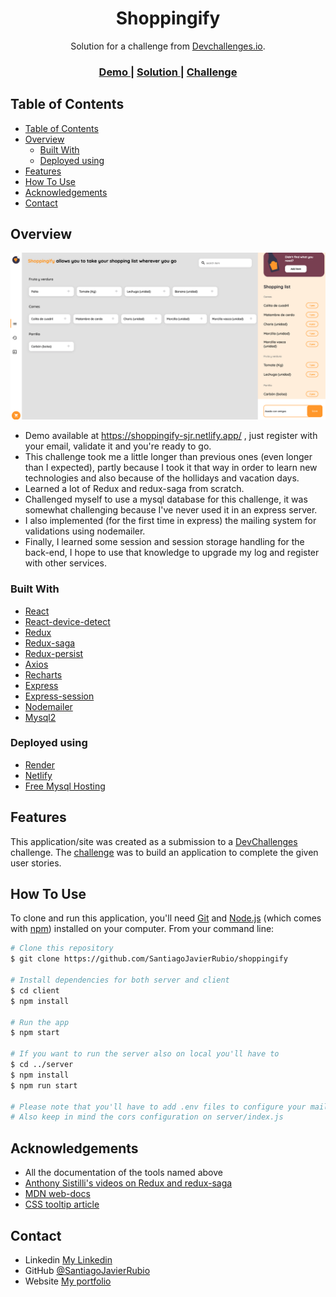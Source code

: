 <h1 align="center">Shoppingify</h1>

<div align="center">
   Solution for a challenge from  <a href="http://devchallenges.io" target="_blank">Devchallenges.io</a>.
</div>

<div align="center">
  <h3>
    <a href="https://shoppingify-sjr.netlify.app/">
      Demo
    </a>
    <span> | </span>
    <a href="https://devchallenges.io/solutions/bRpA3aSvxCQQN2xsmyxW">
      Solution
    </a>
    <span> | </span>
    <a href="https://devchallenges.io/challenges/mGd5VpbO4JnzU6I9l96x">
      Challenge
    </a>
  </h3>
</div>

<!-- TABLE OF CONTENTS -->

## Table of Contents

- [Table of Contents](#table-of-contents)
- [Overview](#overview)
  - [Built With](#built-with)
  - [Deployed using](#deployed-using)
- [Features](#features)
- [How To Use](#how-to-use)
- [Acknowledgements](#acknowledgements)
- [Contact](#contact)

<!-- OVERVIEW -->

## Overview

![screenshot](https://github.com/SantiagoJavierRubio/shoppingify/blob/master/Screen%20Shot%202022-01-26%20at%2013.57.31.png)


- Demo available at https://shoppingify-sjr.netlify.app/ , just register with your email, validate it and you're ready to go.
- This challenge took me a little longer than previous ones (even longer than I expected), partly because I took it that way in order to learn new technologies and also because of the hollidays and vacation days.
- Learned a lot of Redux and redux-saga from scratch.
- Challenged myself to use a mysql database for this challenge, it was somewhat challenging because I've never used it in an express server.
- I also implemented (for the first time in express) the mailing system for validations using nodemailer.
- Finally, I learned some session and session storage handling for the back-end, I hope to use that knowledge to upgrade my log and register with other services.

### Built With

<!-- This section should list any major frameworks that you built your project using. Here are a few examples.-->

- [React](https://reactjs.org/)
- [React-device-detect](https://www.npmjs.com/package/react-device-detect)
- [Redux](https://redux.js.org/)
- [Redux-saga](https://redux-saga.js.org/)
- [Redux-persist](https://www.npmjs.com/package/redux-persist)
- [Axios](https://axios-http.com/)
- [Recharts](https://recharts.org/)
- [Express](https://expressjs.com/)
- [Express-session](https://www.npmjs.com/package/express-session)
- [Nodemailer](https://nodemailer.com/about/)
- [Mysql2](https://www.npmjs.com/package/mysql2)

### Deployed using

- [Render](https://render.com/)
- [Netlify](https://app.netlify.com/)
- [Free Mysql Hosting](https://www.freemysqlhosting.net/)

## Features

<!-- List the features of your application or follow the template. Don't share the figma file here :) -->

This application/site was created as a submission to a [DevChallenges](https://devchallenges.io/challenges) challenge. The [challenge](https://devchallenges.io/challenges/mGd5VpbO4JnzU6I9l96x) was to build an application to complete the given user stories.

## How To Use

To clone and run this application, you'll need [Git](https://git-scm.com) and [Node.js](https://nodejs.org/en/download/) (which comes with [npm](http://npmjs.com)) installed on your computer. From your command line:

```bash
# Clone this repository
$ git clone https://github.com/SantiagoJavierRubio/shoppingify

# Install dependencies for both server and client
$ cd client
$ npm install

# Run the app
$ npm start

# If you want to run the server also on local you'll have to
$ cd ../server
$ npm install
$ npm run start

# Please note that you'll have to add .env files to configure your mailer, database, and front-end routes
# Also keep in mind the cors configuration on server/index.js
```


## Acknowledgements

- All the documentation of the tools named above
- [Anthony Sistilli's videos on Redux and redux-saga](https://www.youtube.com/c/AnthonySistilli)
- [MDN web-docs](https://developer.mozilla.org)
- [CSS tooltip article](https://programacion.net/articulo/como_crear_un_tooltip_muy_simple_con_css_1709)

## Contact

- Linkedin [My Linkedin](https://www.linkedin.com/in/santiago-javier-rubio/)
- GitHub [@SantiagoJavierRubio](https://github.com/SantiagoJavierRubio)
- Website [My portfolio](https://www.santiagojrubio.com.ar/)
